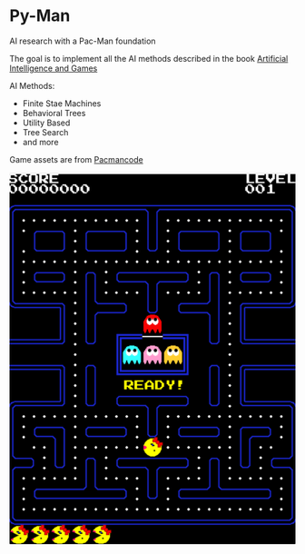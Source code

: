 # Py-Man

AI research with a Pac-Man foundation

The goal is to implement all the AI methods described in the book [Artificial Intelligence and Games](https://www.amazon.com/Artificial-Intelligence-Games-Georgios-Yannakakis/dp/3319635182?nodl=1&dplnkId=8572224e-4222-4d14-b38d-547b92d763c9)

AI Methods:
- Finite Stae Machines
- Behavioral Trees
- Utility Based
- Tree Search
- and more

Game assets are from [Pacmancode](https://pacmancode.com/)  


![image](pacman.png)
